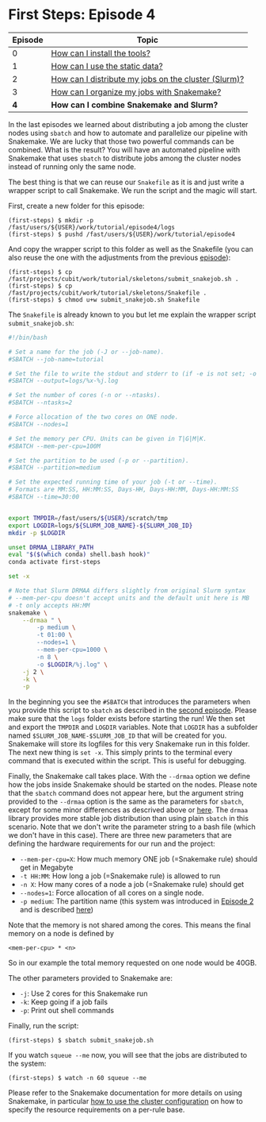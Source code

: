 # First Steps: Episode 4

|Episode|Topic|
|---|---|
| 0 | [How can I install the tools?](episode-0.md) |
| 1 | [How can I use the static data?](episode-1.md) |
| 2 | [How can I distribute my jobs on the cluster (Slurm)?](episode-2.md) |
| 3 | [How can I organize my jobs with Snakemake?](episode-3.md) |
| **4** | **How can I combine Snakemake and Slurm?** |

In the last episodes we learned about distributing a job among the cluster nodes using `sbatch` and
how to automate and parallelize our pipeline with Snakemake. We are lucky that those two
powerful commands can be combined. What is the result? You will have an automated pipeline
with Snakemake that uses `sbatch` to distribute jobs among the cluster nodes instead of
running only the same node.

The best thing is that we can reuse our `Snakefile` as it is and just write a wrapper script
to call Snakemake. We run the script and the magic will start.

First, create a new folder for this episode:

```terminal
(first-steps) $ mkdir -p /fast/users/${USER}/work/tutorial/episode4/logs
(first-steps) $ pushd /fast/users/${USER}/work/tutorial/episode4
```

And copy the wrapper script to this folder as well as the Snakefile (you can also reuse the one with the adjustments from the previous [episode](episode-3.md)):

```terminal
(first-steps) $ cp /fast/projects/cubit/work/tutorial/skeletons/submit_snakejob.sh .
(first-steps) $ cp /fast/projects/cubit/work/tutorial/skeletons/Snakefile .
(first-steps) $ chmod u+w submit_snakejob.sh Snakefile
```

The `Snakefile` is already known to you but let me explain the wrapper script `submit_snakejob.sh`:

```bash
#!/bin/bash

# Set a name for the job (-J or --job-name).
#SBATCH --job-name=tutorial

# Set the file to write the stdout and stderr to (if -e is not set; -o or --output).
#SBATCH --output=logs/%x-%j.log

# Set the number of cores (-n or --ntasks).
#SBATCH --ntasks=2

# Force allocation of the two cores on ONE node.
#SBATCH --nodes=1

# Set the memory per CPU. Units can be given in T|G|M|K.
#SBATCH --mem-per-cpu=100M

# Set the partition to be used (-p or --partition).
#SBATCH --partition=medium

# Set the expected running time of your job (-t or --time).
# Formats are MM:SS, HH:MM:SS, Days-HH, Days-HH:MM, Days-HH:MM:SS
#SBATCH --time=30:00


export TMPDIR=/fast/users/${USER}/scratch/tmp
export LOGDIR=logs/${SLURM_JOB_NAME}-${SLURM_JOB_ID}
mkdir -p $LOGDIR

unset DRMAA_LIBRARY_PATH
eval "$($(which conda) shell.bash hook)"
conda activate first-steps

set -x

# Note that Slurm DRMAA differs slightly from original Slurm syntax
# --mem-per-cpu doesn't accept units and the default unit here is MB
# -t only accepts HH:MM
snakemake \
    --drmaa " \
        -p medium \
        -t 01:00 \
        --nodes=1 \
        --mem-per-cpu=1000 \
        -n 8 \
        -o $LOGDIR/%j.log" \
    -j 2 \
    -k \
    -p
```

In the beginning you see the `#SBATCH` that introduces the parameters when you provide this script to `sbatch`
as described in the [second episode](episode-2.md). Please make sure that the `logs` folder exists before starting the run!
We then set and export the `TMPDIR` and `LOGDIR` variables.
Note that `LOGDIR` has a subfolder named `$SLURM_JOB_NAME-$SLURM_JOB_ID` that will be created
for you. Snakemake will store its logfiles for this very Snakemake run in this folder.
The next new thing is `set -x`. This simply prints to the terminal every command that is executed within
the script. This is useful for debugging.

Finally, the Snakemake call takes place. With the `--drmaa` option we define how the jobs inside Snakemake should be started on the nodes. Please note that the `sbatch` command does not appear here, but the argument string provided to the `--drmaa` option is the same as the parameters for `sbatch`, except for some minor differences as descrived above or [here](../slurm/snakemake.md#limitations). The `drmaa` library provides more stable job distribution than using plain `sbatch` in this scenario. Note that we don't write the parameter string to a bash file (which we don't have in this case). There are three new parameters that are defining the hardware requirements for our run and the project:

* `--mem-per-cpu=X`: How much memory ONE job (=Snakemake rule) should get in Megabyte
* `-t HH:MM`: How long a job (=Snakemake rule) is allowed to run
* `-n X`: How many cores of a node a job (=Snakemake rule) should get
* `--nodes=1`: Force allocation of all cores on a single node.
* `-p medium`: The partition name (this system was introduced in [Episode 2](episode-2.md#job-queues) and is described [here](../overview/job-scheduler.md))

Note that the memory is not shared among the cores. This means the final memory on a node is defined by

```
<mem-per-cpu> * <n>
```

So in our example the total memory requested on one node would be 40GB.

The other parameters provided to Snakemake are:

* `-j`: Use 2 cores for this Snakemake run
* `-k`: Keep going if a job fails
* `-p`: Print out shell commands

Finally, run the script:

```terminal
(first-steps) $ sbatch submit_snakejob.sh
```

If you watch `squeue --me` now, you will see that the jobs are distributed to the system:

```terminal
(first-steps) $ watch -n 60 squeue --me
```

Please refer to the Snakemake documentation for more details on using Snakemake, in particular [how to use the cluster configuration](http://snakemake.readthedocs.io/en/stable/snakefiles/configuration.html#cluster-configuration) on how to specify the resource requirements on a per-rule base.
